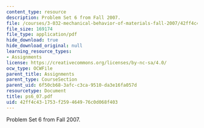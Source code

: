 ```yaml
---
content_type: resource
description: Problem Set 6 from Fall 2007.
file: /courses/3-032-mechanical-behavior-of-materials-fall-2007/42ff4c431753f259464976c0d068f403_ps6_07.pdf
file_size: 169174
file_type: application/pdf
hide_download: true
hide_download_original: null
learning_resource_types:
- Assignments
license: https://creativecommons.org/licenses/by-nc-sa/4.0/
ocw_type: OCWFile
parent_title: Assignments
parent_type: CourseSection
parent_uid: 6f50cb68-3afc-c3ca-9510-da3e16fa057d
resourcetype: Document
title: ps6_07.pdf
uid: 42ff4c43-1753-f259-4649-76c0d068f403
---
```

Problem Set 6 from Fall 2007.
